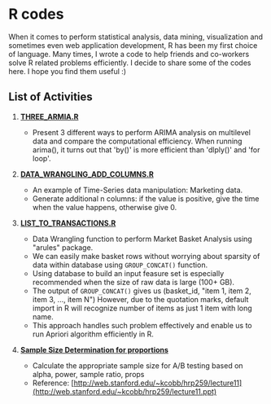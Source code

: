 R codes
=======

When it comes to perform statistical analysis, data mining, visualization and sometimes even web application development, R has been my first choice of language. 
Many times, I wrote a code to help friends and co-workers solve R related problems efficiently. I decide to share some of the codes here. I hope you find them useful :)



## List of Activities

1. **[THREE_ARMIA.R](https://github.com/powerlim2/R/blob/master/R/THREE_ARIMA.R)**
	* Present 3 different ways to perform ARIMA analysis on multilevel data and compare the computational efficiency. 
	When running arima(), it turns out that 'by()' is more efficient than 'dlply()' and 'for loop'.
	
2. **[DATA_WRANGLING_ADD_COLUMNS.R](https://github.com/powerlim2/R/blob/master/R/DATA_WRANGLING_ADD_COLUMNS.R)**
	* An example of Time-Series data manipulation: Marketing data.
	* Generate additional n columns: if the value is positive, give the time when the value happens, otherwise give 0.

3. **[LIST_TO_TRANSACTIONS.R](https://github.com/powerlim2/R/blob/master/R/LIST_TO_TRANSACTIONS.R)**
	* Data Wrangling function to perform Market Basket Analysis using "arules" package. 
	* We can easily make basket rows without worrying about sparsity of data within database using `GROUP_CONCAT()` function.
    * Using database to build an input feasure set is especially recommended when the size of raw data is large (100+ GB).
	* The output of `GROUP_CONCAT()` gives us (basket_id, "item 1, item 2, item 3, ..., item N")
	However, due to the quotation marks, default import in R will recognize number of items as just 1 item with long name.
	* This approach handles such problem effectively and enable us to run Apriori algorithm efficiently in R.

4. **[Sample Size Determination for proportions](https://github.com/powerlim2/R/blob/master/R/SampleSize.R)**
	* Calculate the appropriate sample size for A/B testing based on alpha, power, sample ratio, props  
	* Reference: [http://web.stanford.edu/~kcobb/hrp259/lecture11](http://web.stanford.edu/~kcobb/hrp259/lecture11.ppt)
	
